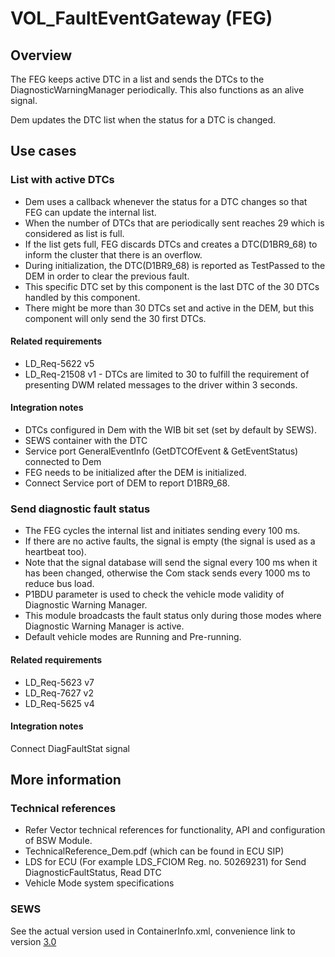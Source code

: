 # VOL_FaultEventGateway (FEG)

## Overview

The FEG keeps active DTC in a list and sends the DTCs
to the DiagnosticWarningManager periodically.
This also functions as an alive signal.

Dem updates the DTC list when the status for a DTC is changed.

## Use cases

### List with active DTCs

* Dem uses a callback whenever the status for a DTC changes so that FEG
  can update the internal list.
* When the number of DTCs that are periodically sent reaches 29
  which is considered as list is full.
* If the list gets full, FEG discards DTCs and creates a DTC(D1BR9_68)
  to inform the cluster that there is an overflow.
* During initialization, the DTC(D1BR9_68) is reported as TestPassed to the DEM
  in order to clear the previous fault.
* This specific DTC set by this component is the last DTC of the 30 DTCs
  handled by this component.
* There might be more than 30 DTCs set and active in the DEM, but this component
  will only send the 30 first DTCs.

#### Related requirements

* LD_Req-5622 v5
* LD_Req-21508 v1 - DTCs are limited to 30 to fulfill the requirement of
  presenting DWM related messages to the driver within 3 seconds.

#### Integration notes

* DTCs configured in Dem with the WIB bit set (set by default by SEWS).
* SEWS container with the DTC
* Service port GeneralEventInfo (GetDTCOfEvent & GetEventStatus)
  connected to Dem
* FEG needs to be initialized after the DEM is initialized.
* Connect Service port of DEM to report D1BR9_68.

### Send diagnostic fault status

* The FEG cycles the internal list and initiates sending every 100 ms.
* If there are no active faults,
  the signal is empty (the signal is used as a heartbeat too).
* Note that the signal database will send the signal every 100 ms when it has been changed,
  otherwise the Com stack sends every 1000 ms to reduce bus load.
* P1BDU parameter is used to check the vehicle mode validity of
  Diagnostic Warning Manager.
* This module broadcasts the fault status only during those modes
  where Diagnostic Warning Manager is active.
* Default vehicle modes are Running and Pre-running.

#### Related requirements

* LD_Req-5623 v7
* LD_Req-7627 v2
* LD_Req-5625 v4

#### Integration notes

Connect DiagFaultStat signal

## More information

### Technical references

* Refer Vector technical references for functionality,
  API and configuration of BSW Module.
* TechnicalReference_Dem.pdf (which can be found in ECU SIP)
* LDS for ECU (For example LDS_FCIOM Reg. no. 50269231)
  for Send DiagnosticFaultStatus, Read DTC
* Vehicle Mode system specifications

### SEWS

See the actual version used in ContainerInfo.xml, convenience link to version [3.0](https://sews.volvo.net/Sews2/ViewData/ViewContainerData.aspx?ContainerId=14461)
